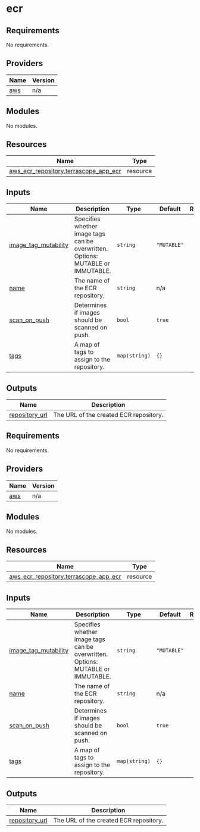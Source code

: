 # ecr

<!-- BEGIN_TF_DOCS -->
## Requirements

No requirements.

## Providers

| Name | Version |
|------|---------|
| <a name="provider_aws"></a> [aws](#provider\_aws) | n/a |

## Modules

No modules.

## Resources

| Name | Type |
|------|------|
| [aws_ecr_repository.terrascope_app_ecr](https://registry.terraform.io/providers/hashicorp/aws/latest/docs/resources/ecr_repository) | resource |

## Inputs

| Name | Description | Type | Default | Required |
|------|-------------|------|---------|:--------:|
| <a name="input_image_tag_mutability"></a> [image\_tag\_mutability](#input\_image\_tag\_mutability) | Specifies whether image tags can be overwritten. Options: MUTABLE or IMMUTABLE. | `string` | `"MUTABLE"` | no |
| <a name="input_name"></a> [name](#input\_name) | The name of the ECR repository. | `string` | n/a | yes |
| <a name="input_scan_on_push"></a> [scan\_on\_push](#input\_scan\_on\_push) | Determines if images should be scanned on push. | `bool` | `true` | no |
| <a name="input_tags"></a> [tags](#input\_tags) | A map of tags to assign to the repository. | `map(string)` | `{}` | no |

## Outputs

| Name | Description |
|------|-------------|
| <a name="output_repository_url"></a> [repository\_url](#output\_repository\_url) | The URL of the created ECR repository. |
<!-- END_TF_DOCS -->
<!-- BEGINNING OF PRE-COMMIT-TERRAFORM DOCS HOOK -->
## Requirements

No requirements.

## Providers

| Name | Version |
|------|---------|
| <a name="provider_aws"></a> [aws](#provider\_aws) | n/a |

## Modules

No modules.

## Resources

| Name | Type |
|------|------|
| [aws_ecr_repository.terrascope_app_ecr](https://registry.terraform.io/providers/hashicorp/aws/latest/docs/resources/ecr_repository) | resource |

## Inputs

| Name | Description | Type | Default | Required |
|------|-------------|------|---------|:--------:|
| <a name="input_image_tag_mutability"></a> [image\_tag\_mutability](#input\_image\_tag\_mutability) | Specifies whether image tags can be overwritten. Options: MUTABLE or IMMUTABLE. | `string` | `"MUTABLE"` | no |
| <a name="input_name"></a> [name](#input\_name) | The name of the ECR repository. | `string` | n/a | yes |
| <a name="input_scan_on_push"></a> [scan\_on\_push](#input\_scan\_on\_push) | Determines if images should be scanned on push. | `bool` | `true` | no |
| <a name="input_tags"></a> [tags](#input\_tags) | A map of tags to assign to the repository. | `map(string)` | `{}` | no |

## Outputs

| Name | Description |
|------|-------------|
| <a name="output_repository_url"></a> [repository\_url](#output\_repository\_url) | The URL of the created ECR repository. |
<!-- END OF PRE-COMMIT-TERRAFORM DOCS HOOK -->
